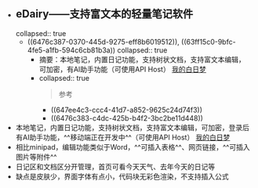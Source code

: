 - ## eDairy——支持富文本的轻量笔记软件
  collapsed:: true
	- ((6476c387-0370-445d-9275-eff8b6019512)), ((63ff15c0-9bfc-4fe5-a1fb-594c6cb81b3a))
	  collapsed:: true
		- 摘要：本地笔记，内置日记功能，支持树状文档，支持富文本编辑，可加密，有AI助手功能（可使用API Host） [我的白日梦](http://www.haoxg.net/ediary/index.html)
		- collapsed:: true
		  >参考
			- ((647ee4c3-ccc4-41d7-a852-9625c24d74f3))
			- ((6476c383-c4dc-425b-b4f2-3bc2be11d448))
- 本地笔记，内置日记功能，支持树状文档，支持富文本编辑，可加密，登录后有AI助手功能，^^移动端正在开发中^^（可使用API Host） [我的白日梦](http://www.haoxg.net/ediary/index.html)
- 相比minipad，编辑功能类似于Word，^^可插入表格^^、网页链接，^^可插入图片等附件^^
- 日记区和文档区分开管理，首页可看今天天气、去年今天的日记等
- 缺点是皮肤少，界面字体有点小，代码块无彩色渲染，不支持插入公式